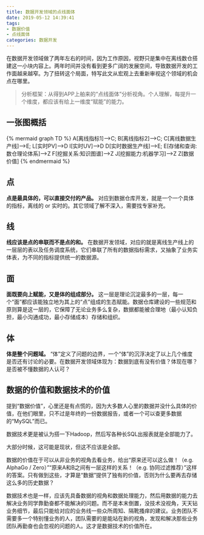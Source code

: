 ```yaml
---
title: 数据开发领域的点线面体
date: 2019-05-12 14:39:41
tags: 
- 数据价值 
- 点线面体
categories: 数据开发
---
```


在数据开发领域做了两年左右的时间，因为工作原因，视野只是集中在离线数仓搭建这一小块内容上。两年时间并没有看到更多广阔的发展空间，导致数据开发的工作面越来越窄。为了扭转这个局面，特写此文从宏观上去重新审视这个领域的机会点在哪里。
>分析框架：从得到APP上舶来的“点线面体”分析视角。个人理解，每提升一个维度，都应该有给上一维度“赋能”的能力。

## 一张图概括
{% mermaid graph TD %}
    A[离线指标1]-->C;
    B[离线指标2]-->C;
    C[离线数据生产线]-->E;
    L[实时PV]-->D
    I[实时UV]-->D
    D[实时数据生产线]-->E;
    E[存储和查询: 数仓理论体系]-->Z
    F[挖掘关系:知识图谱]-->Z
    J[挖掘能力:机器学习]-->Z
    Z[数据价值]
{% endmermaid %}

## 点
**点是最具体的，可以直接交付的产品。** 对应到数据仓库开发，就是一个一个具体的指标，离线的 or 实时的。其它领域了解不深入，需要找专家补充。
## 线
**线应该是点的串联而不是点的和。** 在数据开发领域，对应的就是离线生产线上的一层层的表以及任务调度系统，它们串联了所有的数据指标需求，又抽象了业务实体表，为不同的指标提供统一的数据源。
## 面
**面既要向上赋能，又是体的组成部分。** 这一层是理论沉淀最多的一层，每一个“面”都应该能独立地为其上的“点”组成的生态赋能。数据仓库建设的一些规范和原则算是这一层的，它保障了无论业务多么复杂，数据都能被合理地（最小认知负担，最小沟通成功，最小存储成本）存储和组织。
## 体
**体是整个问题域。** “体”定义了问题的边界，一个“体”的沉浮决定了以上几个维度是否还有讨论的必要。在数据开发领域体现为：数据到底有没有价值？体现在哪？是否被不懂数据的人认可？

## 数据的价值和数据技术的价值
提到“数据价值”，心里还是有点慌的，因为大多数人心里的数据并没什么具体的价值，在他们眼里，只不过是年终的一份数据报告，或者一个可以查更多数据的“MySQL”而已。

数据技术更是被认为搭一下Hadoop，然后写各种长SQL出报表就是全部能力了。

大部分时候，这可能是现状，但这不应该是全部。

数据的价值在于可以从非业务的视角去看业务，给出“原来还可以这么做！（e.g. AlphaGo / Zero）”“原来A和B之间有一层这样的关系！（e.g. 协同过滤推荐）”这样的答案。只有做到这些，才算是“数据”提供了独有的价值，否则为什么要再去存储这么多的历史数据？

数据技术也是一样，应该先具备数据的视角和数据处理能力，然后用数据的能力去解决业务同学靠勤奋都不能解决的问题。而不是本末倒置，没技术没视角，天天钻业务细节，最后只能给对应的业务线一些众所周知、隔靴搔痒的建议。业务团队不需要多一个特别懂业务的人，团队需要的是能站在新的视角，发现和解决那些业务团队再勤奋也会忽视的问题的人。这才是数据技术的价值所在。

